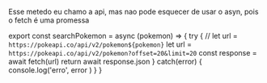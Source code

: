 Esse metedo eu chamo a api, mas nao pode esquecer de usar o asyn, pois o fetch é uma promessa 

export const searchPokemon = async (pokemon) => {
    try {
        // let url = `https://pokeapi.co/api/v2/pokemon${pokemon}` 
        let url = `https://pokeapi.co/api/v2/pokemon?offset=20&limit=20`
        const response = await fetch(url)
        return await response.json
    } catch(error) {
        console.log('erro', error )
    }
}